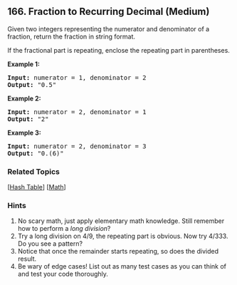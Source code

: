 <!--|This file generated by command(leetcode description); DO NOT EDIT.    |-->
<!--+----------------------------------------------------------------------+-->
<!--|@author    Openset <openset.wang@gmail.com>                           |-->
<!--|@link      https://github.com/openset                                 |-->
<!--|@home      https://github.com/openset/leetcode                        |-->
<!--+----------------------------------------------------------------------+-->

## 166. Fraction to Recurring Decimal (Medium)

<p>Given two integers representing the numerator and denominator of a fraction, return the fraction in string format.</p>

<p>If the fractional part is repeating, enclose the repeating part in parentheses.</p>

<p><strong>Example 1:</strong></p>

<pre>
<strong>Input:</strong> numerator = 1, denominator = 2
<strong>Output:</strong> &quot;0.5&quot;
</pre>

<p><strong>Example 2:</strong></p>

<pre>
<strong>Input:</strong> numerator = 2, denominator = 1
<strong>Output:</strong> &quot;2&quot;</pre>

<p><strong>Example 3:</strong></p>

<pre>
<strong>Input:</strong> numerator = 2, denominator = 3
<strong>Output: </strong>&quot;0.(6)&quot;
</pre>


### Related Topics
  [[Hash Table](https://github.com/openset/leetcode/tree/master/tag/hash-table/README.md)]
  [[Math](https://github.com/openset/leetcode/tree/master/tag/math/README.md)]

### Hints
  1. No scary math, just apply elementary math knowledge. Still remember how to perform a <i>long division</i>?
  1. Try a long division on 4/9, the repeating part is obvious. Now try 4/333. Do you see a pattern?
  1. Notice that once the remainder starts repeating, so does the divided result.
  1. Be wary of edge cases! List out as many test cases as you can think of and test your code thoroughly.
